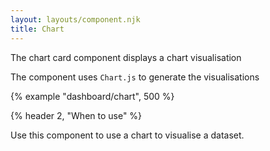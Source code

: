 ```yaml
---
layout: layouts/component.njk
title: Chart
---
```


The chart card component displays a chart visualisation

The component uses `Chart.js` to generate the visualisations

{% example "dashboard/chart", 500 %}

{% header 2, "When to use" %}

Use this component to use a chart to visualise a dataset. 
